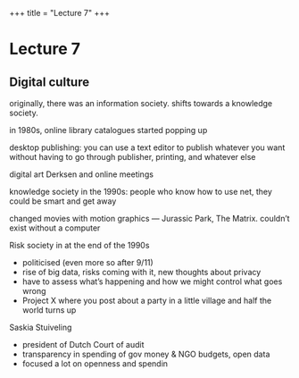 +++
title = "Lecture 7"
+++
# Lecture 7

## Digital culture

originally, there was an information society. shifts towards a knowledge society.

in 1980s, online library catalogues started popping up

desktop publishing: you can use a text editor to publish whatever you want without having to go through publisher, printing, and whatever else

digital art
Derksen and online meetings

knowledge society in the 1990s: people who know how to use net, they could be smart and get away

changed movies with motion graphics — Jurassic Park, The Matrix. couldn’t exist without a computer

Risk society in at the end of the 1990s

- politicised (even more so after 9/11)
- rise of big data, risks coming with it, new thoughts about privacy
- have to assess what’s happening and how we might control what goes wrong
- Project X where you post about a party in a little village and half the world turns up

Saskia Stuiveling

- president of Dutch Court of audit
- transparency in spending of gov money & NGO budgets, open data
- focused a lot on openness and spendin